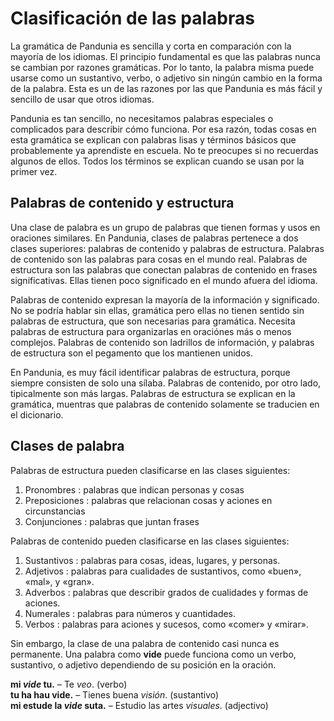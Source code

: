 # Clasificación de las palabras

La gramática de Pandunia es sencilla y corta en comparación con la mayoría de los idiomas.
El principio fundamental es que las palabras nunca se cambian por razones gramáticas.
Por lo tanto, la palabra misma puede usarse como un sustantivo, verbo, o adjetivo
sin ningún cambio en la forma de la palabra.
Esta es un de las razones por las que Pandunia es más fácil y sencillo de usar que otros idiomas.

Pandunia es tan sencillo, no necesitamos palabras especiales o complicados para describir cómo funciona. 
Por esa razón, todas cosas en esta gramática se explican con palabras lisas
y términos básicos que probablemente ya aprendiste en escuela.
No te preocupes si no recuerdas algunos de ellos.
Todos los términos se explican cuando se usan por la primer vez.


## Palabras de contenido y estructura

Una clase de palabra es un grupo de palabras que tienen formas y usos en oraciones similares.
En Pandunia, clases de palabras pertenece a dos clases superiores: palabras de contenido y palabras de estructura.
Palabras de contenido son las palabras para cosas en el mundo real.
Palabras de estructura son las palabras que conectan palabras de contenido en frases significativas.
Ellas tienen poco significado en el mundo afuera del idioma.

Palabras de contenido expresan la mayoría de la información y significado.
No se podría hablar sin ellas, gramática
pero ellas no tienen sentido sin palabras de estructura,
que son necesarias para gramática.
Necesita palabras de estructura para organizarlas en oraciónes más o menos complejos.
Palabras de contenido son ladrillos de información, y palabras de estructura son el pegamento que los mantienen unidos.

En Pandunia, es muy fácil identificar palabras de estructura, porque siempre consisten de solo una sílaba.
Palabras de contenido, por otro lado, tipicalmente son más largas.
Palabras de estructura se explican en la gramática,
muentras que palabras de contenido solamente se traducien en el dicionario.

## Clases de palabra

Palabras de estructura pueden clasificarse en las clases siguientes:

1. Pronombres : palabras que indican personas y cosas
2. Preposiciones : palabras que relacionan cosas y aciones en circunstancias
3. Conjunciones : palabras que juntan frases

Palabras de contenido pueden clasificarse en las clases siguientes:

1. Sustantivos : palabras para cosas, ideas, lugares, y personas.
2. Adjetivos : palabras para cualidades de sustantivos, como «buen», «mal», y «gran».
3. Adverbos : palabras que describir grados de cualidades y formas de aciones.
4. Numerales : palabras para números y cuantidades.
5. Verbos : palabras para aciones y sucesos, como «comer» y «mirar».

Sin embargo, la clase de una palabra de contenido casi nunca es permanente.
Una palabra como
**vide**
puede funciona como un verbo, sustantivo, o adjetivo
dependiendo de su posición en la oración.

**mi _vide_ tu.**
– Te _veo_. (verbo)  
**tu ha hau vide.**
– Tienes buena _visión_. (sustantivo)  
**mi estude la _vide_ suta.**
– Estudio las artes _visuales_. (adjectivo)

